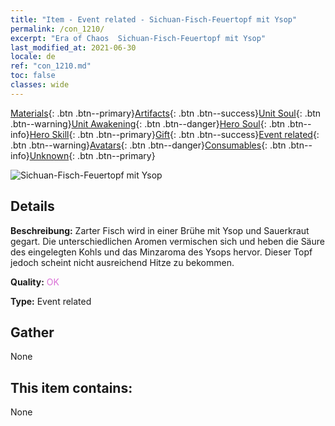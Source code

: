 ```yaml
---
title: "Item - Event related - Sichuan-Fisch-Feuertopf mit Ysop"
permalink: /con_1210/
excerpt: "Era of Chaos  Sichuan-Fisch-Feuertopf mit Ysop"
last_modified_at: 2021-06-30
locale: de
ref: "con_1210.md"
toc: false
classes: wide
---
```

 [Materials](/ItemsDE/){: .btn .btn--primary}[Artifacts](/ItemsDE/Artifacts/){: .btn .btn--success}[Unit Soul](/ItemsDE/UnitSoul/){: .btn .btn--warning}[Unit Awakening](/ItemsDE/UnitAwakening/){: .btn .btn--danger}[Hero Soul](/ItemsDE/HeroSoul/){: .btn .btn--info}[Hero Skill](/ItemsDE/HeroSkill/){: .btn .btn--primary}[Gift](/ItemsDE/Gift/){: .btn .btn--success}[Event related](/ItemsDE/Events/){: .btn .btn--warning}[Avatars](/ItemsDE/Avatars/){: .btn .btn--danger}[Consumables](/ItemsDE/Consumables/){: .btn .btn--info}[Unknown](/ItemsDE/Unknown/){: .btn .btn--primary}

 ![Sichuan-Fisch-Feuertopf mit Ysop](/images/t/i_81521331.png)

## Details
 **Beschreibung:** Zarter Fisch wird in einer Brühe mit Ysop und Sauerkraut gegart. Die unterschiedlichen Aromen vermischen sich und heben die Säure des eingelegten Kohls und das Minzaroma des Ysops hervor. Dieser Topf jedoch scheint nicht ausreichend Hitze zu bekommen.

 **Quality:** <span style="color: #DA70D6">OK</span>

 **Type:** Event related

## Gather

  None

## This item contains:

  None

